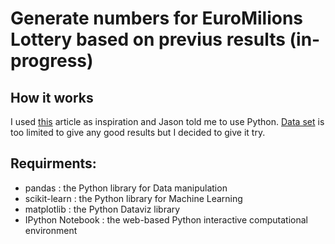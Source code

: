 <h1>Generate numbers for EuroMilions Lottery based on previus results (in-progress)</h1>

<h2>How it works</h2>
I used <a href="http://nbviewer.ipython.org/url/www.onewinner.me/en/devoxxML.ipynb">this</a> article as inspiration and Jason told me to use Python. <a href="http://lottery.merseyworld.com/cgi-bin/lottery?days=19&Machine=Z&Ballset=0&order=1&show=1&year=0&display=CSV">Data set</a> is too limited to give any good results but I decided to give it try.


<h2>Requirments:</h2>
<ul>
	<li>pandas : the Python library for Data manipulation</li>
	<li>scikit-learn : the Python library for Machine Learning</li>
	<li>matplotlib : the Python Dataviz library</li>
	<li>IPython Notebook : the web-based Python interactive computational environment</li>
</ul>

